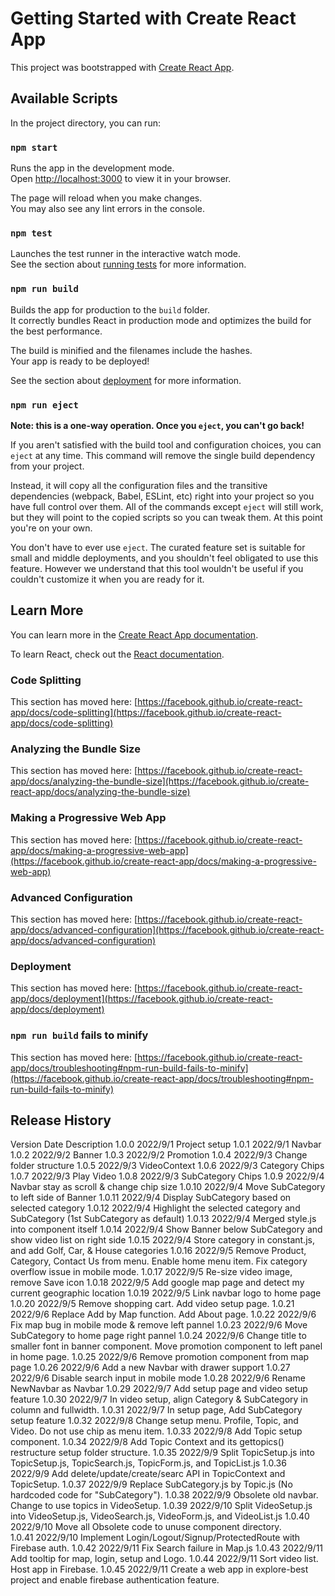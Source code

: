 # Getting Started with Create React App

This project was bootstrapped with [Create React App](https://github.com/facebook/create-react-app).

## Available Scripts

In the project directory, you can run:

### `npm start`

Runs the app in the development mode.\
Open [http://localhost:3000](http://localhost:3000) to view it in your browser.

The page will reload when you make changes.\
You may also see any lint errors in the console.

### `npm test`

Launches the test runner in the interactive watch mode.\
See the section about [running tests](https://facebook.github.io/create-react-app/docs/running-tests) for more information.

### `npm run build`

Builds the app for production to the `build` folder.\
It correctly bundles React in production mode and optimizes the build for the best performance.

The build is minified and the filenames include the hashes.\
Your app is ready to be deployed!

See the section about [deployment](https://facebook.github.io/create-react-app/docs/deployment) for more information.

### `npm run eject`

**Note: this is a one-way operation. Once you `eject`, you can't go back!**

If you aren't satisfied with the build tool and configuration choices, you can `eject` at any time. This command will remove the single build dependency from your project.

Instead, it will copy all the configuration files and the transitive dependencies (webpack, Babel, ESLint, etc) right into your project so you have full control over them. All of the commands except `eject` will still work, but they will point to the copied scripts so you can tweak them. At this point you're on your own.

You don't have to ever use `eject`. The curated feature set is suitable for small and middle deployments, and you shouldn't feel obligated to use this feature. However we understand that this tool wouldn't be useful if you couldn't customize it when you are ready for it.

## Learn More

You can learn more in the [Create React App documentation](https://facebook.github.io/create-react-app/docs/getting-started).

To learn React, check out the [React documentation](https://reactjs.org/).

### Code Splitting

This section has moved here: [https://facebook.github.io/create-react-app/docs/code-splitting](https://facebook.github.io/create-react-app/docs/code-splitting)

### Analyzing the Bundle Size

This section has moved here: [https://facebook.github.io/create-react-app/docs/analyzing-the-bundle-size](https://facebook.github.io/create-react-app/docs/analyzing-the-bundle-size)

### Making a Progressive Web App

This section has moved here: [https://facebook.github.io/create-react-app/docs/making-a-progressive-web-app](https://facebook.github.io/create-react-app/docs/making-a-progressive-web-app)

### Advanced Configuration

This section has moved here: [https://facebook.github.io/create-react-app/docs/advanced-configuration](https://facebook.github.io/create-react-app/docs/advanced-configuration)

### Deployment

This section has moved here: [https://facebook.github.io/create-react-app/docs/deployment](https://facebook.github.io/create-react-app/docs/deployment)

### `npm run build` fails to minify

This section has moved here: [https://facebook.github.io/create-react-app/docs/troubleshooting#npm-run-build-fails-to-minify](https://facebook.github.io/create-react-app/docs/troubleshooting#npm-run-build-fails-to-minify)


Release History
----------------------------------------------------------------------------------------------------------------------------
Version Date        Description
1.0.0   2022/9/1    Project setup
1.0.1   2022/9/1    Navbar
1.0.2   2022/9/2    Banner
1.0.3   2022/9/2    Promotion
1.0.4   2022/9/3    Change folder structure
1.0.5   2022/9/3    VideoContext
1.0.6   2022/9/3    Category Chips
1.0.7   2022/9/3    Play Video
1.0.8   2022/9/3    SubCategory Chips
1.0.9   2022/9/4    Navbar stay as scroll & change chip size
1.0.10  2022/9/4    Move SubCategory to left side of Banner
1.0.11  2022/9/4    Display SubCategory based on selected category
1.0.12  2022/9/4    Highlight the selected category and SubCategory (1st SubCategory as default)
1.0.13  2022/9/4    Merged style.js into component itself
1.0.14  2022/9/4    Show Banner below SubCategory and show video list on right side
1.0.15  2022/9/4    Store category in constant.js, and add Golf, Car, & House categories
1.0.16  2022/9/5    Remove Product, Category, Contact Us from menu. Enable home menu item. Fix category overflow issue in mobile mode.
1.0.17  2022/9/5    Re-size video image, remove Save icon
1.0.18  2022/9/5    Add google map page and detect my current geographic location
1.0.19  2022/9/5    Link navbar logo to home page
1.0.20  2022/9/5    Remove shopping cart. Add video setup page.
1.0.21  2022/9/6    Replace Add by Map function. Add About page.
1.0.22  2022/9/6    Fix map bug in mobile mode & remove left pannel
1.0.23  2022/9/6    Move SubCategory to home page right pannel
1.0.24  2022/9/6    Change title to smaller font in banner component. Move promotion component to left panel in home page.
1.0.25  2022/9/6    Remove promotion component from map page
1.0.26  2022/9/6    Add a new Navbar with drawer support
1.0.27  2022/9/6    Disable search input in mobile mode
1.0.28  2022/9/6    Rename NewNavbar as Navbar
1.0.29  2022/9/7    Add setup page and video setup feature
1.0.30  2022/9/7    In video setup, align Category & SubCategory in column and fullwidth. 
1.0.31  2022/9/7    In setup page, Add SubCategory setup feature
1.0.32  2022/9/8    Change setup menu. Profile, Topic, and Video. Do not use chip as menu item.
1.0.33  2022/9/8    Add Topic setup component.
1.0.34  2022/9/8    Add Topic Context and its gettopics() restructure setup folder structure.
1.0.35  2022/9/9    Split TopicSetup.js into TopicSetup.js, TopicSearch.js, TopicForm.js, and TopicList.js
1.0.36  2022/9/9    Add delete/update/create/searc API in TopicContext and TopicSetup.
1.0.37  2022/9/9    Replace SubCategory.js by Topic.js (No hardcoded code for "SubCategory").
1.0.38  2022/9/9    Obsolete old navbar. Change to use topics in VideoSetup.
1.0.39  2022/9/10   Split VideoSetup.js into VideoSetup.js, VideoSearch.js, VideoForm.js, and VideoList.js 
1.0.40  2022/9/10   Move all Obsolete code to unuse component directory.  
1.0.41  2022/9/10   Implement Login/Logout/Signup/ProtectedRoute with Firebase auth.
1.0.42  2022/9/11   Fix Search failure in Map.js
1.0.43  2022/9/11   Add tooltip for map, login, setup and Logo.
1.0.44  2022/9/11   Sort video list. Host app in Firebase. 
1.0.45  2022/9/11   Create a web app in explore-best project and enable firebase authentication feature.
